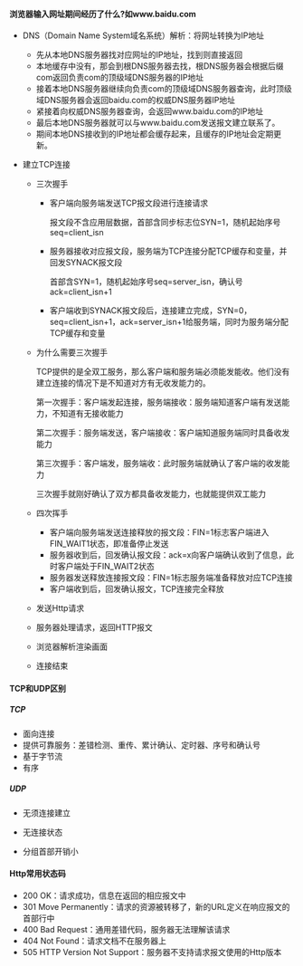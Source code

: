#### 浏览器输入网址期间经历了什么?如www.baidu.com

- DNS（Domain Name System域名系统）解析：将网址转换为IP地址

  - 先从本地DNS服务器找对应网址的IP地址，找到则直接返回
  - 本地缓存中没有，那会到根DNS服务器去找，根DNS服务器会根据后缀com返回负责com的顶级域DNS服务器的IP地址
  - 接着本地DNS服务器继续向负责com的顶级域DNS服务器查询，此时顶级域DNS服务器会返回baidu.com的权威DNS服务器IP地址
  - 紧接着向权威DNS服务器查询，会返回www.baidu.com的IP地址
  - 最后本地DNS服务器就可以与www.baidu.com发送报文建立联系了。
  - 期间本地DNS接收到的IP地址都会缓存起来，且缓存的IP地址会定期更新。

  

- 建立TCP连接

  - 三次握手

    - 客户端向服务端发送TCP报文段进行连接请求

      报文段不含应用层数据，首部含同步标志位SYN=1，随机起始序号seq=client_isn

    - 服务器接收对应报文段，服务端为TCP连接分配TCP缓存和变量，并回发SYNACK报文段

      首部含SYN=1，随机起始序号seq=server_isn，确认号ack=client_isn+1

    - 客户端收到SYNACK报文段后，连接建立完成，SYN=0，seq=client_isn+1，ack=server_isn+1给服务端，同时为服务端分配TCP缓存和变量

  - 为什么需要三次握手

    TCP提供的是全双工服务，那么客户端和服务端必须能发能收。他们没有建立连接的情况下是不知道对方有无收发能力的。

    第一次握手：客户端发起连接，服务端接收：服务端知道客户端有发送能力，不知道有无接收能力

    第二次握手：服务端发送，客户端接收：客户端知道服务端同时具备收发能力

    第三次握手：客户端发，服务端收：此时服务端就确认了客户端的收发能力

    三次握手就刚好确认了双方都具备收发能力，也就能提供双工能力

  - 四次挥手

    - 客户端向服务端发送连接释放的报文段：FIN=1标志客户端进入FIN_WAIT1状态，即准备停止发送
    - 服务器收到后，回发确认报文段：ack=x向客户端确认收到了信息，此时客户端处于FIN_WAIT2状态
    - 服务器发送释放连接报文段：FIN=1标志服务端准备释放对应TCP连接
    - 客户端收到后，回发确认报文，TCP连接完全释放

    


   - 发送Http请求
   - 服务器处理请求，返回HTTP报文
   - 浏览器解析渲染画面
   - 连接结束



#### TCP和UDP区别

##### TCP

- 面向连接
- 提供可靠服务：差错检测、重传、累计确认、定时器、序号和确认号
- 基于字节流
- 有序

##### UDP

- 无须连接建立

- 无连接状态

- 分组首部开销小



#### Http常用状态码

- 200 OK：请求成功，信息在返回的相应报文中
- 301 Move Permanently：请求的资源被转移了，新的URL定义在响应报文的首部行中
- 400 Bad Request：通用差错代码，服务器无法理解该请求
- 404 Not Found：请求文档不在服务器上
- 505 HTTP Version Not Support：服务器不支持请求报文使用的Http版本





